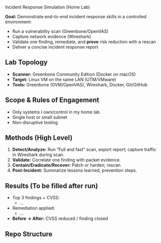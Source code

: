 Incident Response Simulation (Home Lab)

**Goal:** Demonstrate end-to-end incident response skills in a controlled environment:
- Run a vulnerability scan (Greenbone/OpenVAS)
- Capture network evidence (Wireshark)
- Validate one finding, remediate, and **prove** risk reduction with a rescan
- Deliver a concise incident response report

## Lab Topology
- **Scanner:** Greenbone Community Edition (Docker on macOS)
- **Target:** Linux VM on the same LAN (UTM/VMware)
- **Tools:** Greenbone (GVM/OpenVAS), Wireshark, Docker, Git/GitHub

## Scope & Rules of Engagement
- Only systems I own/control in my home lab
- Single host or small subnet
- Non-disruptive testing

## Methods (High Level)
1. **Detect/Analyze:** Run “Full and fast” scan, export report; capture traffic in Wireshark during scan.
2. **Validate:** Correlate one finding with packet evidence.
3. **Contain/Eradicate/Recover:** Patch or harden; rescan.
4. **Post-Incident:** Summarize lessons learned, prevention steps.

## Results (To be filled after run)
- Top 3 findings + CVSS:
  - ...
- Remediation applied:
  - ...
- **Before → After:** CVSS reduced / finding closed

## Repo Structure
